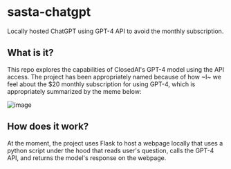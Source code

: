 # sasta-chatgpt
Locally hosted ChatGPT using GPT-4 API to avoid the monthly subscription.

## What is it?
This repo explores the capabilities of ClosedAI's GPT-4 model using the API access. The project has been appropriately named because of how ~I~ we feel about the $20 monthly subscription for using GPT-4, which is appropriately summarized by the meme below:

![image](https://user-images.githubusercontent.com/29841730/230690323-e861158b-f09e-41de-93fa-1cd866423642.png)

## How does it work?
At the moment, the project uses Flask to host a webpage locally that uses a python script under the hood that reads user's question, calls the GPT-4 API, and returns the model's response on the webpage.
